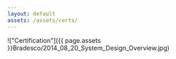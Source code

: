 ```yaml
---
layout: default
assets: /assets/certs/
---
```

!["Certification"]({{ page.assets }}Bradesco/2014_08_20_System_Design_Overview.jpg)

